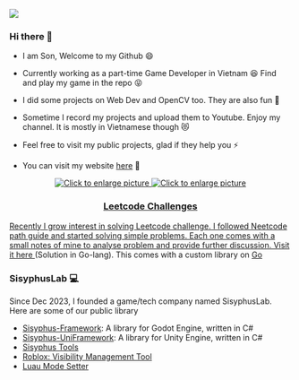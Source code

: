 ![](https://komarev.com/ghpvc/?username=sonnguyen9800&color=grey)

### Hi there 👋

- I am Son, Welcome to my Github 😄

- Currently working as a part-time Game Developer in Vietnam 😆 Find and play my game in the repo 😝 

- I did some projects on Web Dev and OpenCV too. They are also fun 🤠

- Sometime I record my projects and upload them to Youtube. Enjoy my channel. It is mostly in Vietnamese though 😻

- Feel free to visit my public projects, glad if they help you ⚡

- You can visit my website <a href="https://sonnguyen9800.com/">here</a> 👋

<p align="center">
<a href="https://www.linkedin.com/in/sonnguyen9800/" style="text-align: center">
  <img src="https://img.shields.io/badge/LinkedIn-0077B5?style=for-the-badge&logo=linkedin&logoColor=white"
       style="max-width: 40%; height: auto" title="Click to enlarge picture" />

  
<a href="https://www.youtube.com/channel/UChWA0xyh-zBuxfsc3itSffA" style="text-align: center">
  <img src="https://img.shields.io/badge/YouTube-FF0000?style=for-the-badge&logo=youtube&logoColor=white"
       style="max-width: 40%; height: auto" title="Click to enlarge picture" />
</p>

### Leetcode Challenges

Recently I grow interest in solving Leetcode challenge. I followed Neetcode path guide and started solving simple problems. Each one comes with a small notes of mine to analyse problem and provide further discussion. Visit it <a href="https://github.com/sonnguyen9800/leetcode-fighter-go">here </a>(Solution in Go-lang). This comes with a custom library on <a href="https://github.com/sonnguyen9800/golang-slib">Go</a> 

### SisyphusLab 💻 

Since Dec 2023, I founded a game/tech company named SisyphusLab. Here are some of our public library
- <a href="https://github.com/sonnguyen9800/Sisyphus-GFramework">Sisyphus-Framework</a>: A library for Godot Engine, written in C#
- <a href="https://github.com/sonnguyen9800/Sisyphus-UniFramework">Sisyphus-UniFramework</a>: A library for Unity Engine, written in C#
- <a href="https://github.com/sonnguyen9800/SisyphusTools">Sisyphus Tools</a>
- <a href="https://github.com/sonnguyen9800/Roblox-Visibility-Management-Tool">Roblox: Visibility Management Tool</a>
- <a href="https://github.com/sonnguyen9800/Luau-Mode-Setter">Luau Mode Setter</a>

